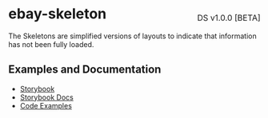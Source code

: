 <h1 style="display: flex; justify-content: space-between; align-items: center;">
    <span>
        ebay-skeleton
    </span>
    <span style="font-weight: normal; font-size: medium; margin-bottom: -15px;">
        DS v1.0.0 [BETA]
    </span>
</h1>

The Skeletons are simplified versions of layouts to indicate that information has not
been fully loaded.

## Examples and Documentation

-   [Storybook](https://ebay.github.io/ebayui-core/?path=/story/building-blocks-ebay-skeleton--avatar)
-   [Storybook Docs](https://ebay.github.io/ebayui-core/?path=/docs/building-blocks-ebay-skeleton--avatar)
-   [Code Examples](https://github.com/eBay/ebayui-core/tree/master/src/components/ebay-skeleton/examples)
